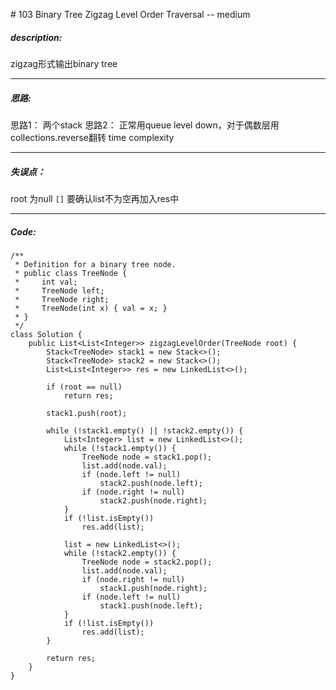 \# 103 Binary Tree Zigzag Level Order Traversal -- medium
##### description:
zigzag形式输出binary tree
****************
##### 思路:
思路1：
两个stack
思路2：
正常用queue level down，对于偶数层用collections.reverse翻转
time complexity
**********
##### 失误点：
root 为null  `[]`
要确认list不为空再加入res中
********
##### Code:
```
/**
 * Definition for a binary tree node.
 * public class TreeNode {
 *     int val;
 *     TreeNode left;
 *     TreeNode right;
 *     TreeNode(int x) { val = x; }
 * }
 */
class Solution {
    public List<List<Integer>> zigzagLevelOrder(TreeNode root) {
        Stack<TreeNode> stack1 = new Stack<>();
        Stack<TreeNode> stack2 = new Stack<>();
        List<List<Integer>> res = new LinkedList<>();

        if (root == null)
            return res;

        stack1.push(root);

        while (!stack1.empty() || !stack2.empty()) {
            List<Integer> list = new LinkedList<>();
            while (!stack1.empty()) {
                TreeNode node = stack1.pop();
                list.add(node.val);
                if (node.left != null)
                    stack2.push(node.left);
                if (node.right != null)
                    stack2.push(node.right);
            }
            if (!list.isEmpty())
                res.add(list);

            list = new LinkedList<>();
            while (!stack2.empty()) {
                TreeNode node = stack2.pop();
                list.add(node.val);
                if (node.right != null)
                    stack1.push(node.right);
                if (node.left != null)
                    stack1.push(node.left);              
            }
            if (!list.isEmpty())
                res.add(list);
        }

        return res;
    }
}
```
